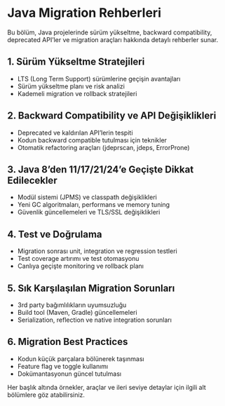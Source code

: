 # Java Migration Rehberleri

Bu bölüm, Java projelerinde sürüm yükseltme, backward compatibility, deprecated API’ler ve migration araçları hakkında detaylı rehberler sunar.

## 1. Sürüm Yükseltme Stratejileri
- LTS (Long Term Support) sürümlerine geçişin avantajları
- Sürüm yükseltme planı ve risk analizi
- Kademeli migration ve rollback stratejileri

## 2. Backward Compatibility ve API Değişiklikleri
- Deprecated ve kaldırılan API’lerin tespiti
- Kodun backward compatible tutulması için teknikler
- Otomatik refactoring araçları (jdeprscan, jdeps, ErrorProne)

## 3. Java 8’den 11/17/21/24’e Geçişte Dikkat Edilecekler
- Modül sistemi (JPMS) ve classpath değişiklikleri
- Yeni GC algoritmaları, performans ve memory tuning
- Güvenlik güncellemeleri ve TLS/SSL değişiklikleri

## 4. Test ve Doğrulama
- Migration sonrası unit, integration ve regression testleri
- Test coverage artırımı ve test otomasyonu
- Canlıya geçişte monitoring ve rollback planı

## 5. Sık Karşılaşılan Migration Sorunları
- 3rd party bağımlılıkların uyumsuzluğu
- Build tool (Maven, Gradle) güncellemeleri
- Serialization, reflection ve native integration sorunları

## 6. Migration Best Practices
- Kodun küçük parçalara bölünerek taşınması
- Feature flag ve toggle kullanımı
- Dokümantasyonun güncel tutulması

Her başlık altında örnekler, araçlar ve ileri seviye detaylar için ilgili alt bölümlere göz atabilirsiniz.
